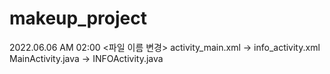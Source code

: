 # makeup_project

2022.06.06 AM 02:00 <파일 이름 변경>
activity_main.xml -> info_activity.xml
MainActivity.java -> INFOActivity.java
